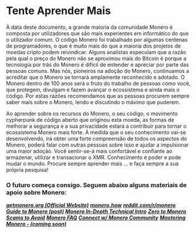 # Tente Aprender Mais

À data deste documento, a grande maioria da comunidade Monero é composta por utilizadores que são mais experientes em informático do que o utilizador comum. O código Monero foi trabalhado por algumas centenas de programadores, o que é muito mais do que a maioria dos projetos de moedas cripto podem reivindicar. Alguns analistas especulam que a razão pela qual o preço do Monero não se aproximou mais do Bitcoin é porque a tecnologia por trás do Monero é difícil de entender e apreciar por parte das pessoas comuns. Mas nós, pioneiros na adoção do Monero, continuamos a acreditar que o Monero se tornará amplamente reconhecido e adotado. O Monero dentro de 100 anos será o fruto do trabalho de pessoas como você, que protegem, divulgam e fazem avançar o ecossistema e ainda mais o código. Por estas razões recomendamos que as pessoas procurem sempre saber mais sobre o Monero, lendo e discutindo o máximo que puderem.

Ao aprender sobre os recursos do Monero, o seu código, o movimento cypherpunk de código aberto que originou esta moeda, as formas de melhorar a segurança e a sua privacidade estará a contribuir para tornar o ecossistema Monero mais forte. À medida que o seu conhecimento vai-se desenvolvendo, irá obter uma forte compreensão de todos os aspectos do Monero,  poderá falar com outras pessoas sobre isso e ajudar a impulsionar uma maior adoção. Você sentir-se-á mais confortável e confiante ao armazenar, utilizar e transacionar o XMR. Conhecimento é poder e pode mudar o mundo. Procure sempre aprender mais ... e faça sempre a sua própria pesquisa!

### O futuro começa consigo. Seguem abaixo alguns materiais de apoio sobre Monero:

**_[getmonero.org (Official Website)](https://getmonero.org/)_**
**_[monero.how](https://www.monero.how/)_**
**_[reddit.com/r/monero](https://www.reddit.com/r/Monero/)_**
**_[Guide to Monero (post)](https://www.reddit.com/r/CryptoCurrency/comments/7ra409/your_guide_to_monero_and_why_it_has_great/)_**
**_[Monero In-Depth Technical Intro](https://steemit.com/monero/@sgp/7yjqso-a-monero-introduction-for-beginners)_**
**_[Zero to Monero](https://www.getmonero.org/library/Zero-to-Monero-1-0-0.pdf)_**
**_[Scams to Avoid](https://www.reddit.com/r/Monero/wiki/avoid)_**
**_[Monero FAQ](https://ww.getmonero.org/get-started/faq/)_**
**_[Connect w/ Monero Community](https://getmonero.org/community/hangouts/)_**
**_[Mastering Monero - (coming soon)](https://masteringmonero.com/)_**
